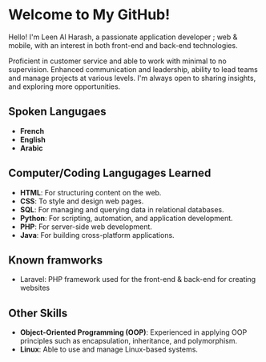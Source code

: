 # Welcome to My GitHub!

Hello! I'm Leen Al Harash, a passionate application developer ; web & mobile, with an interest in both front-end and back-end technologies.

Proficient in customer service and able to work with minimal to no supervision. Enhanced communication and leadership, ability to lead teams and manage projects at various levels. 
I'm always open to sharing insights, and exploring more opportunities.

## Spoken Langugaes
- **French**
- **English**
- **Arabic**


## Computer/Coding Langugages Learned
- **HTML**: For structuring content on the web.
- **CSS**: To style and design web pages.
- **SQL**: For managing and querying data in relational databases.
- **Python**: For scripting, automation, and application development.
- **PHP**: For server-side web development.
- **Java**: For building cross-platform applications.

## Known framworks
- Laravel: PHP framework used for the front-end & back-end for creating websites

## Other Skills
- **Object-Oriented Programming (OOP)**: Experienced in applying OOP principles such as encapsulation, inheritance, and polymorphism.
- **Linux**: Able to use and manage Linux-based systems.
